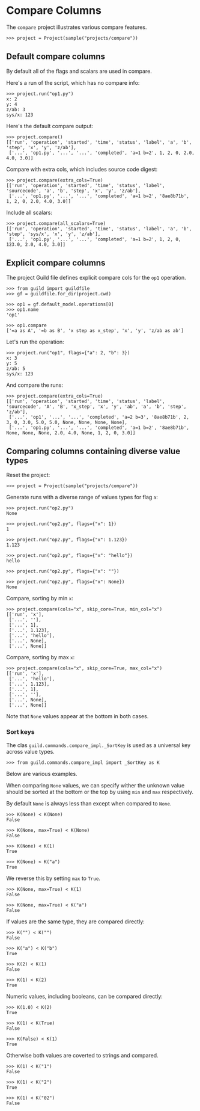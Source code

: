 # Compare Columns

The `compare` project illustrates various compare features.

    >>> project = Project(sample("projects/compare"))

## Default compare columns

By default all of the flags and scalars are used in compare.

Here's a run of the script, which has no compare info:

    >>> project.run("op1.py")
    x: 2
    y: 4
    z/ab: 3
    sys/x: 123

Here's the default compare output:

    >>> project.compare()
    [['run', 'operation', 'started', 'time', 'status', 'label', 'a', 'b', 'step', 'x', 'y', 'z/ab'],
     ['...', 'op1.py', '...', '...', 'completed', 'a=1 b=2', 1, 2, 0, 2.0, 4.0, 3.0]]


Compare with extra cols, which includes source code digest:

    >>> project.compare(extra_cols=True)
    [['run', 'operation', 'started', 'time', 'status', 'label', 'sourcecode', 'a', 'b', 'step', 'x', 'y', 'z/ab'],
     ['...', 'op1.py', '...', '...', 'completed', 'a=1 b=2', '8ae8b71b', 1, 2, 0, 2.0, 4.0, 3.0]]

Include all scalars:

    >>> project.compare(all_scalars=True)
    [['run', 'operation', 'started', 'time', 'status', 'label', 'a', 'b', 'step', 'sys/x', 'x', 'y', 'z/ab'],
     ['...', 'op1.py', '...', '...', 'completed', 'a=1 b=2', 1, 2, 0, 123.0, 2.0, 4.0, 3.0]]

## Explicit compare columns

The project Guild file defines explicit compare cols for the `op1` operation.

    >>> from guild import guildfile
    >>> gf = guildfile.for_dir(project.cwd)

    >>> op1 = gf.default_model.operations[0]
    >>> op1.name
    'op1'

    >>> op1.compare
    ['=a as A', '=b as B', 'x step as x_step', 'x', 'y', 'z/ab as ab']

Let's run the operation:

    >>> project.run("op1", flags={"a": 2, "b": 3})
    x: 3
    y: 5
    z/ab: 5
    sys/x: 123

And compare the runs:

    >>> project.compare(extra_cols=True)
    [['run', 'operation', 'started', 'time', 'status', 'label', 'sourcecode', 'A', 'B', 'x_step', 'x', 'y', 'ab', 'a', 'b', 'step', 'z/ab'],
     ['...', 'op1', '...', '...', 'completed', 'a=2 b=3', '8ae8b71b', 2, 3, 0, 3.0, 5.0, 5.0, None, None, None, None],
     ['...', 'op1.py', '...', '...', 'completed', 'a=1 b=2', '8ae8b71b', None, None, None, 2.0, 4.0, None, 1, 2, 0, 3.0]]

## Comparing columns containing diverse value types

Reset the project:

    >>> project = Project(sample("projects/compare"))

Generate runs with a diverse range of values types for flag `a`:

    >>> project.run("op2.py")
    None

    >>> project.run("op2.py", flags={"x": 1})
    1

    >>> project.run("op2.py", flags={"x": 1.123})
    1.123

    >>> project.run("op2.py", flags={"x": "hello"})
    hello

    >>> project.run("op2.py", flags={"x": ""})

    >>> project.run("op2.py", flags={"x": None})
    None

Compare, sorting by min `x`:

    >>> project.compare(cols="x", skip_core=True, min_col="x")
    [['run', 'x'],
     ['...', ''],
     ['...', 1],
     ['...', 1.123],
     ['...', 'hello'],
     ['...', None],
     ['...', None]]

Compare, sorting by max `x`:

    >>> project.compare(cols="x", skip_core=True, max_col="x")
    [['run', 'x'],
     ['...', 'hello'],
     ['...', 1.123],
     ['...', 1],
     ['...', ''],
     ['...', None],
     ['...', None]]

Note that `None` values appear at the bottom in both cases.

### Sort keys

The clas `guild.commands.compare_impl._SortKey` is used as a universal
key across value types.

    >>> from guild.commands.compare_impl import _SortKey as K

Below are various examples.

When comparing `None` values, we can specify wither the unknown value
should be sorted at the bottom or the top by using `min` and `max`
respectively.

By default `None` is always less than except when compared to `None`.

    >>> K(None) < K(None)
    False

    >>> K(None, max=True) < K(None)
    False

    >>> K(None) < K(1)
    True

    >>> K(None) < K("a")
    True

We reverse this by setting `max` to `True`.

    >>> K(None, max=True) < K(1)
    False

    >>> K(None, max=True) < K("a")
    False

If values are the same type, they are compared directly:

    >>> K("") < K("")
    False

    >>> K("a") < K("b")
    True

    >>> K(2) < K(1)
    False

    >>> K(1) < K(2)
    True

Numeric values, including booleans, can be compared directly:

    >>> K(1.0) < K(2)
    True

    >>> K(1) < K(True)
    False

    >>> K(False) < K(1)
    True

Otherwise both values are coverted to strings and compared.

    >>> K(1) < K("1")
    False

    >>> K(1) < K("2")
    True

    >>> K(1) < K("02")
    False
